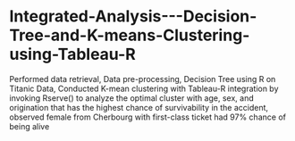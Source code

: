 # Integrated-Analysis---Decision-Tree-and-K-means-Clustering-using-Tableau-R
Performed data retrieval, Data pre-processing, Decision Tree using R on Titanic Data, Conducted K-mean clustering with Tableau-R integration by invoking Rserve() to analyze the optimal cluster with age, sex, and origination that has the highest chance of survivability in the accident, observed female from Cherbourg with first-class ticket had 97% chance of being alive
